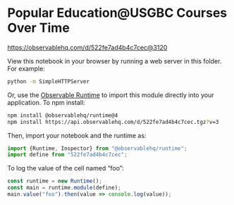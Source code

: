 # Popular Education@USGBC Courses Over Time

https://observablehq.com/d/522fe7ad4b4c7cec@3120

View this notebook in your browser by running a web server in this folder. For
example:

~~~sh
python -m SimpleHTTPServer
~~~

Or, use the [Observable Runtime](https://github.com/observablehq/runtime) to
import this module directly into your application. To npm install:

~~~sh
npm install @observablehq/runtime@4
npm install https://api.observablehq.com/d/522fe7ad4b4c7cec.tgz?v=3
~~~

Then, import your notebook and the runtime as:

~~~js
import {Runtime, Inspector} from "@observablehq/runtime";
import define from "522fe7ad4b4c7cec";
~~~

To log the value of the cell named “foo”:

~~~js
const runtime = new Runtime();
const main = runtime.module(define);
main.value("foo").then(value => console.log(value));
~~~
